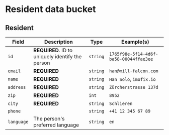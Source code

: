 # Resident data bucket

## Resident

| Field | Description | Type | Example(s) |
| --- | --- | --- | --- |
| `id` | **REQUIRED**. ID to uniquely identify the person | `string` | `1765f98e-5f14-4d6f-ba58-00044ffae3ee` |
| `email` | **REQUIRED** | `string` | `han@mill-falcon.com` |
| `name` | **REQUIRED** | `string` | `Han Solo`, `imofix.io` |
| `address` | **REQUIRED** | `string` | `Zürcherstrasse 137d` |
| `zip` | **REQUIRED** | `int` | `8952` |
| `city` | **REQUIRED** | `string` | `Schlieren` |
| `phone` |  | `string` | `+41 12 345 67 89` |
| `language` | The person's preferred language | `string` | `en` |
